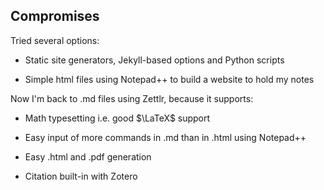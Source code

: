 ## Compromises

Tried several options:

* Static site generators, Jekyll-based options and Python scripts

* Simple html files using Notepad++ to build a website to hold my notes


Now I'm back to .md files using Zettlr, because it supports:
* Math typesetting i.e. good $\LaTeX$ support

* Easy input of more commands in .md than in .html using Notepad++

* Easy .html and .pdf generation

* Citation built-in with Zotero
